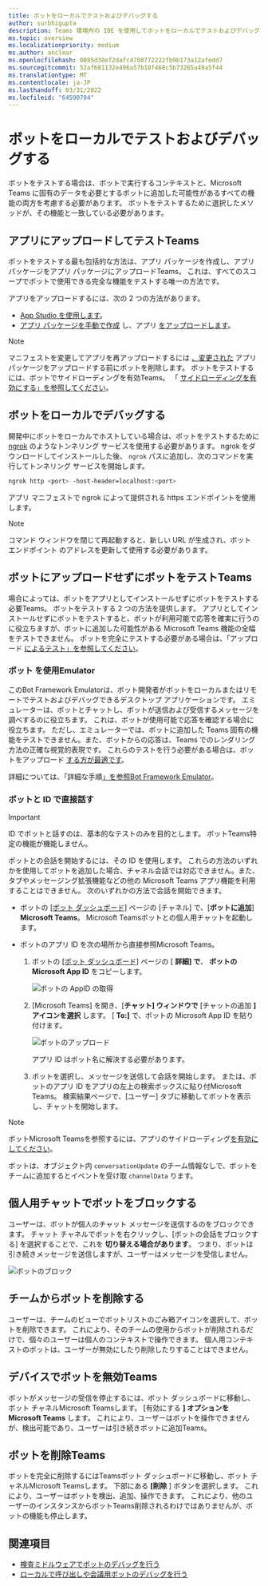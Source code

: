 ```yaml
---
title: ボットをローカルでテストおよびデバッグする
author: surbhigupta
description: Teams 環境内の IDE を使用してボットをローカルでテストおよびデバッグする方法について、サイドローディング、ボット エミュレーターを使用した Teams の外部、ボットと直接話し合う方法について説明します。
ms.topic: overview
ms.localizationpriority: medium
ms.author: anclear
ms.openlocfilehash: 0085d38ef2dafc4708772222fb9b173a12afedd7
ms.sourcegitcommit: 52af681132e496a57b18f468c5b73265a49a5f44
ms.translationtype: MT
ms.contentlocale: ja-JP
ms.lasthandoff: 03/31/2022
ms.locfileid: "64590704"
---
```

# <a name="test-and-debug-your-bot-locally"></a>ボットをローカルでテストおよびデバッグする

ボットをテストする場合は、ボットで実行するコンテキストと、Microsoft Teams に固有のデータを必要とするボットに追加した可能性があるすべての機能の両方を考慮する必要があります。 ボットをテストするために選択したメソッドが、その機能と一致している必要があります。

## <a name="test-by-uploading-to-teams"></a>アプリにアップロードしてテストTeams

ボットをテストする最も包括的な方法は、アプリ パッケージを作成し、アプリ パッケージをアプリ パッケージにアップロードTeams。 これは、すべてのスコープでボットで使用できる完全な機能をテストする唯一の方法です。

アプリをアップロードするには、次の 2 つの方法があります。

* [App Studio を使用します](~/concepts/build-and-test/app-studio-overview.md)。
* [アプリ パッケージを手動で作成](~/concepts/build-and-test/apps-package.md) し、アプリ [をアップロードします](~/concepts/deploy-and-publish/apps-upload.md)。

> [!NOTE]
> マニフェストを変更してアプリを再アップロードするには [、変更された](#delete-a-bot-from-teams) アプリ パッケージをアップロードする前にボットを削除します。
> ボットをテストするには、ボットでサイドローディングを有効Teams。 「 [サイドローディングを有効にする」を参照してください](/microsoftteams/platform/concepts/build-and-test/prepare-your-o365-tenant#enable-custom-teams-apps-and-turn-on-custom-app-uploading)。

## <a name="debug-your-bot-locally"></a>ボットをローカルでデバッグする

開発中にボットをローカルでホストしている場合は、ボットをテストするために [ngrok](https://ngrok.com/) のようなトンネリング サービスを使用する必要があります。 ngrok をダウンロードしてインストールした後、 `ngrok` パスに追加し、次のコマンドを実行してトンネリング サービスを開始します。

```bash
ngrok http <port> -host-header=localhost:<port>
```

アプリ マニフェストで ngrok によって提供される https エンドポイントを使用します。

> [!NOTE]
> コマンド ウィンドウを閉じて再起動すると、新しい URL が生成され、ボット エンドポイント のアドレスを更新して使用する必要があります。

## <a name="test-your-bot-without-uploading-to-teams"></a>ボットにアップロードせずにボットをテストTeams

場合によっては、ボットをアプリとしてインストールせずにボットをテストする必要Teams。 ボットをテストする 2 つの方法を提供します。 アプリとしてインストールせずにボットをテストすると、ボットが利用可能で応答を確実に行うのに役立ちますが、ボットに追加した可能性がある Microsoft Teams 機能の全幅をテストできません。 ボットを完全にテストする必要がある場合は、「アップロード [によるテスト」を参照してください](#test-by-uploading-to-teams)。

### <a name="use-the-bot-emulator"></a>ボット を使用Emulator

このBot Framework Emulatorは、ボット開発者がボットをローカルまたはリモートでテストおよびデバッグできるデスクトップ アプリケーションです。 エミュレーターは、ボットとチャットし、ボットが送信および受信するメッセージを調べするのに役立ちます。 これは、ボットが使用可能で応答を確認する場合に役立ちます。 ただし、エミュレーターでは、ボットに追加した Teams 固有の機能をテストできません。また、ボットからの応答は、Teams でのレンダリング方法の正確な視覚的表現です。 これらのテストを行う必要がある場合は、ボットをアップロード [する方が最適です](#test-by-uploading-to-teams)。

詳細については、「詳細な手順[」を参照Bot Framework Emulator](/azure/bot-service/bot-service-debug-emulator?view=azure-bot-service-4.0&preserve-view=true)。

### <a name="talk-to-your-bot-directly-by-id"></a>ボットと ID で直接話す

> [!Important]
> ID でボットと話すのは、基本的なテストのみを目的とします。 ボットTeams特定の機能が機能しません。

ボットとの会話を開始するには、その ID を使用します。 これらの方法のいずれかを使用してボットを追加した場合、チャネル会話では対応できません。また、タブやメッセージング拡張機能などの他の Microsoft Teams アプリ機能を利用することはできません。 次のいずれかの方法で会話を開始できます。

* ボットの [[ボット ダッシュボード]](https://dev.botframework.com/bots) ページの [チャネル] で、[**ボットに追加**] **Microsoft Teams**。 Microsoft Teamsボットとの個人用チャットを起動します。

* ボットのアプリ ID を次の場所から直接参照Microsoft Teams。
   1. ボットの [[ボット ダッシュボード]](https://dev.botframework.com/bots) ページの [ **詳細] で**、 **ボットの Microsoft App ID** をコピーします。
  
      ![ボットの AppID の取得](~/assets/images/bots_appid_botframework.png)
  
   2. [Microsoft Teams] を開き、[**チャット] ウィンドウで** [チャットの追加 **] アイコンを選択** します。 [ **To:]** で、ボットの Microsoft App ID を貼り付けます。
  
      ![ボットのアップロード](~/assets/images/bots_uploading.png)

      アプリ ID はボット名に解決する必要があります。

   3. ボットを選択し、メッセージを送信して会話を開始します。
      または、ボットのアプリ ID をアプリの左上の検索ボックスに貼り付Microsoft Teams。 検索結果ページで、[ユーザー] タブに移動してボットを表示し、チャットを開始します。

> [!Note]
> ボットMicrosoft Teamsを参照するには、アプリのサイドローディング[を有効にしてください](/microsoftteams/platform/concepts/build-and-test/prepare-your-o365-tenant#enable-custom-teams-apps-and-turn-on-custom-app-uploading)。

ボットは、オブジェクト内 `conversationUpdate` のチーム情報なしで、ボットをチームに追加するとイベントを受け取 `channelData` ります。

## <a name="block-a-bot-in-personal-chat"></a>個人用チャットでボットをブロックする

ユーザーは、ボットが個人のチャット メッセージを送信するのをブロックできます。 チャット チャネルでボットを右クリックし、[ボットの会話をブロックする] を選択することで、これを **切り替える場合があります**。 つまり、ボットは引き続きメッセージを送信しますが、ユーザーはメッセージを受信しません。

![ボットのブロック](~/assets/images/bots/botdisable.png)

## <a name="remove-a-bot-from-a-team"></a>チームからボットを削除する

ユーザーは、チームのビューでボットリストのごみ箱アイコンを選択して、ボットを削除できます。 これにより、そのチームの使用からボットが削除されるだけで、個々のユーザーは個人のコンテキストで操作できます。 個人用コンテキストのボットは、ユーザーが無効にしたり削除したりすることはできません。

## <a name="disable-a-bot-in-teams"></a>デバイスでボットを無効Teams

ボットがメッセージの受信を停止するには、ボット ダッシュボードに移動し、ボット チャネルMicrosoft Teamsします。 [有効にする **] オプションをMicrosoft Teams** します。 これにより、ユーザーはボットを操作できませんが、検出可能であり、ユーザーは引き続きボットに追加Teams。

## <a name="delete-a-bot-from-teams"></a>ボットを削除Teams

ボットを完全に削除するにはTeamsボット ダッシュボードに移動し、ボット  チャネルMicrosoft Teamsします。 下部にある **[削除** ] ボタンを選択します。 これにより、ユーザーはボットを検出、追加、操作できます。 これにより、他のユーザーのインスタンスからボットTeams削除されるわけではありませんが、ボットの機能も停止します。

## <a name="see-also"></a>関連項目

* [検査ミドルウェアでボットのデバッグを行う](/azure/bot-service/bot-service-debug-inspection-middleware)
* [ローカルで呼び出しや会議用ボットのデバッグを行う](~/bots/calls-and-meetings/debugging-local-testing-calling-meeting-bots.md)
